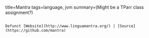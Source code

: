 title=Mantra
tags=language, jvm
summary=(Might be a TParr class assignment?)
~~~~~~

Defunct [Website](http://www.linguamantra.org/) | [Source](https://github.com/mantra)


